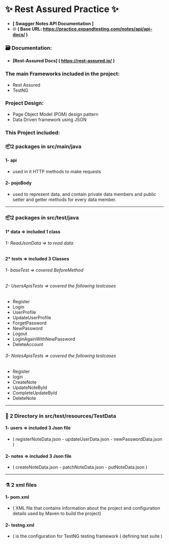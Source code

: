 # ✨ Rest Assured Practice ✨

*  **[ Swagger Notes API Documentation ]**
* 🌐 **( Base URL: https://practice.expandtesting.com/notes/api/api-docs/ )**

### 🗃️ Documentation:
* **[Rest-Assured Docs] ( https://rest-assured.io/ )**

### The main Frameworks included in the project:
* Rest Assured
* TestNG

### Project Design:
* Page Object Model (POM) design pattern
* Data Driven framework using JSON

### This Project included:

### 📦️2 packages in src/main/java
#### 1- api 
* used in it HTTP methods to make requests
#### 2- pojoBody 
*  used to represent data. and contain private data members and public setter and getter methods for every data member.
***************************************
### 📦️2 packages in src/test/java
#### 1* data => included 1 class 
###### 1- ReadJsonData => to read data
#### 2* tests => included 3 Classes
###### 1- baseTest => covered BeforeMethod 
###### 2- UsersApisTests => covered the following testcases
  - Register
  - Login
  - UserProfile
  - UpdateUserProfile
  - ForgetPassword
  - NewPassword
  - Logout
  - LoginAgainWithNewPassword
  - DeleteAccount
###### 3- NotesApisTests => covered the following testcases
  - Register
  - login
  - CreateNote
  - UpdateNoteById
  - CompleteUpdateById
  - DeleteNote
***************************************
### 🧱 2 Directory in src/test/resources/TestData
#### 1- users => included 3 Json file
* ( registerNoteData.json - updateUserData.json - newPasswordData.json )
#### 2- notes => included 3 Json file
 * ( createNoteData.json - patchNoteData.json - putNoteData.json )
***************************************
### ⚗️ 2 xml files
#### 1- pom.xml 
* ( XML file that contains information about the project and configuration details used by Maven to build the project)
#### 2- testng.xml 
* ( is the configuration for TestNG testing framework ( defining test suite )
 